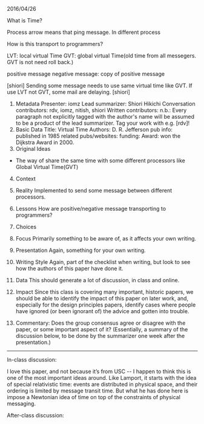 2016/04/26

What is Time?

Process arrow means that ping message.
In different process

How is this transport to programmers?

LVT: local virtual Time
GVT: global virtual Time(old time from all messegers. GVT is not need roll back.)

positive message
negative message: copy of positive message

[shiori]
 Sending some message needs to use same virtual time like GVT. If use LVT not GVT, some mail are delaying.
[shiori]


1. Metadata
Presenter: iomz
Lead summarizer: Shiori Hikichi
Conversation contributors: rdv, iomz, nitish, shiori
Written contributors:
n.b.: Every paragraph not explicitly tagged with the author's name will be assumed to be a product of the lead summarizer. Tag your work with e.g. [rdv]!
2. Basic Data
Title:  Virtual Time
Authors: D. R. Jefferson
pub info: published in 1985
related pubs/websites:
funding:
Award: won the Dijkstra Award in 2000.  
3. Original Ideas
- The way of share the same time with some different processors like Global Virtual Time(GVT)
4. Context
5. Reality
Implemented to send some message between different processors.
6. Lessons
How are positive/negative message transporting to programmers?
7. Choices
8. Focus
Primarily something to be aware of, as it affects your own writing.
9. Presentation
Again, something for your own writing.
10. Writing Style
Again, part of the checklist when writing, but look to see how the authors of this paper have done it.
11. Data
This should generate a lot of discussion, in class and online.
12. Impact
Since this class is covering many important, historic papers, we should be able to identify the impact of this paper on later work, and, especially for the design principles papers, identify cases where people have ignored (or been ignorant of) the advice and gotten into trouble.

13. Commentary:
Does the group consensus agree or disagree with the paper, or some important aspect of it? (Essentially, a summary of the discussion below, to be done by the summarizer one week after the presentation.)

-----------------------------------------------------------------

In-class discussion:

<rdv>I love this paper, and not because it’s from USC -- I happen to think this is one of the most important ideas around. Like Lamport, it starts with the idea of special relativistic time: events are distributed in physical space, and their ordering is limited by message transit time. But what he has done here is impose a Newtonian idea of time on top of the constraints of physical messaging.
</rdv>



After-class discussion:
